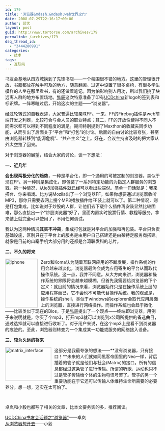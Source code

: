 ```yaml
---
id: 179
title: '浏览器&mdash;&mdash;web世界之门'
date: 2008-07-29T22:16:17+00:00
author: 愆伏
layout: post
guid: http://www.tortorse.com/archives/179
permalink: /archives/179
dsq_thread_id:
  - "3444280991"
categories:
  - 技术
tags:
  - 互联网
---
```

书友会基地从四方城换到了先锋书店&#8212;&#8212;一个氛围很不错的地方。这里的管理很开放，书籍都放在触手可及的地方，随意翻阅。过道中设置了很多桌椅，有很多学生模样的人坐在那里看书，有的还做着笔记。因为怕影响别人用功，所以我们挑了块远离人群的地方布置场地。<a href="http://www.junchenwu.com" target="_blank">隽辰</a>这次特意准备了印有<a href="http://www.ucdchina.com" target="_blank">UCDchina</a>新logo的签到表和标识牌。一阵寒暄过后，开始这次的主题&#8212;&#8212;&#8220;浏览器&#8221;。

经过轮转式的自我表述，大家普遍比较亲睐FF。一来，FF的Firebug插件是web前端开发之利器，比较符合与会人员的职业特点；其二，FF的开放性使得不同人不同需求都可以得到不同程度的满足。期间特别提到了Maxthon的收藏夹同步功能，从而引出了后面关于&#8220;平台&#8221;和&#8220;打包&#8221;的讨论。后面的自由讨论比较夸张，甚至由浏览器转移到&#8220;能源危机&#8221;、&#8220;共产主义&#8221;之上。好在，会议主持者及时的把大家从外太空拉了回来。

<!--more-->

对于浏览器的展望，结合大家的讨论，谈一下想法：

**一、近几年**

**会出现两极分化的趋势**，一种是平台化，即一个通用的可被定制的浏览器，类似于现在FF。另一种则是集成化，即包装了一系列特定功能的为指定人群服务的浏览器。第一种情况，从ie8加强插件就已经可以看出些端倪。简单一句话就是：我来搭台、你来唱戏。比方说Mozila出了一个浏览器FF，如果你想要通过浏览器收听MP3，那你只需要去网上搜个MP3播放插件给FF装上就可以了。第二种情况，则是打包集成，比如说对于炒股的人群，让他们去下载什么插件再安装显然比较困难，那么直接出一个&#8220;炒股浏览器&#8221;好了，里面内置实时股票行情、教程等服务。拿来装上就完全可以使用了，不用任何调试。

我认为这两种情况**其实不冲突**，集成打包就是对平台的加强和再包装。平台只负责基础设施，区别只在于平台上的服务是由用户自己搭建还是由某特定服务商搭建。就像是目前的山寨手机大部分用的还都是台湾联发科的芯片。

**二、不久的将来**

[<img style="border-right: 0px; border-top: 0px; margin: 0px 10px 0px 0px; border-left: 0px; border-bottom: 0px" height="159" alt="iphone" src="http://www.tortorse.com/wp-content/uploads/2008/07/iphone-thumb.jpg" width="106" align="left" border="0" />](http://www.tortorse.com/wp-content/uploads/2008/07/iphone.jpg) Zero和Koma认为随着互联网应用的不断发展，操作系统的作用会越来越淡化，浏览器最终会成为应用寄生的平台从而取代操作系统。这一点，我并不同意。从大方向来讲，浏览器和操作系统的界限将会越来越模糊。但首先我需要给浏览器的下个定义：就目前的情况来看，浏览器始终只是在操作系统上层的应用程序而已，它不会也不可能代替操作系统。我的观点是，操作系统的shell，类似于windows的explorer会取代应用层面上的浏览器，直接进行网络操作。而操作系统也会趋于微化&#8212;&#8212;比较类似于现在的Bios。于是<a href="http://www.junchenwu.com" target="_blank">隽辰</a>提出了一个观点&#8212;&#8212;终端即浏览器。用例子来说明就是，你买了个mp3，打开mp3就可以浏览到x公司所提供的备选曲目，通过选择就可以直接进行收听了。对于用户来说，在这个mp3上是看不到浏览器的痕迹的。至此，浏览器则转变为一个集成某一功能或服务的网络接入设备。

**三、较为久远的将来**

[<img style="border-right: 0px; border-top: 0px; margin: 0px 10px 10px 0px; border-left: 0px; border-bottom: 0px" height="109" alt="matrix_interface" src="http://www.tortorse.com/wp-content/uploads/2008/07/matrix-interface-thumb.jpg" width="150" align="left" border="0" />](http://www.tortorse.com/wp-content/uploads/2008/07/matrix-interface.jpg) 这部分是我最夸张的想法&#8212;&#8212;**没有浏览器，只有接口！**未来的人们就如同黑客帝国里的Neo一样，背后插着的管子就是他们与社会(Matrix)的接口。所有的信息都经过这条管子进行传输。所谓的听歌、运动也只不过是管子传输给个体的生物电讯号罢了。管子的另一个重要功能在于它还可以传输人体维持生命所需要的必要养分。想一想，这实在太可怕了。

&#160;

卓岚和小毅也都写了相关的文章，比本文要务实的多，推荐阅读。

<a href="http://bonizai.blogspot.com/2008/07/ucdchina.html" target="_blank">UCDChina书友会话题之&#8220;浏览器&#8221;</a>&#8212;&#8212;卓岚   
<a href="http://andymao.com/andy/post/UCDchina_nj_07.html" target="_blank">从浏览器想开去</a>&#8212;&#8212;小毅